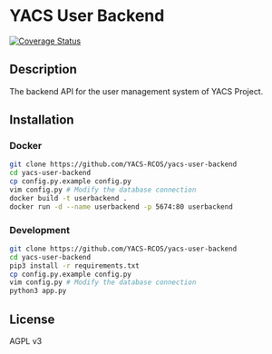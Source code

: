 # YACS User Backend
[![Coverage Status](https://coveralls.io/repos/github/123joshuawu/yacs-user-backend/badge.svg?branch=test/simple)](https://coveralls.io/github/123joshuawu/yacs-user-backend?branch=test/simple)

## Description
The backend API for the user management system of YACS Project.

## Installation

### Docker
```bash
git clone https://github.com/YACS-RCOS/yacs-user-backend
cd yacs-user-backend
cp config.py.example config.py
vim config.py # Modify the database connection
docker build -t userbackend .
docker run -d --name userbackend -p 5674:80 userbackend
```

### Development
```bash
git clone https://github.com/YACS-RCOS/yacs-user-backend
cd yacs-user-backend
pip3 install -r requirements.txt
cp config.py.example config.py
vim config.py # Modify the database connection
python3 app.py
```

## License
AGPL v3
